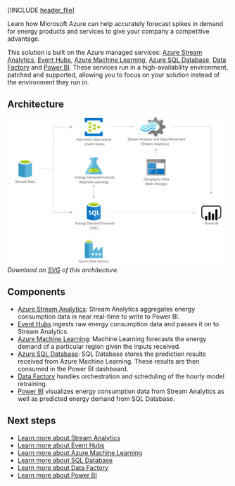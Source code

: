 


[!INCLUDE [header_file](../../../includes/sol-idea-header.md)]

Learn how Microsoft Azure can help accurately forecast spikes in demand for energy products and services to give your company a competitive advantage.

This solution is built on the Azure managed services: [Azure Stream Analytics](https://azure.microsoft.com/services/stream-analytics), [Event Hubs](https://azure.microsoft.com/services/event-hubs), [Azure Machine Learning](https://azure.microsoft.com/services/machine-learning), [Azure SQL Database](https://azure.microsoft.com/services/sql-database), [Data Factory](https://azure.microsoft.com/services/data-factory) and [Power BI](https://powerbi.microsoft.com). These services run in a high-availability environment, patched and supported, allowing you to focus on your solution instead of the environment they run in.

## Architecture

![Architecture Diagram](../media/forecast-energy-power-demand.png)
*Download an [SVG](../media/forecast-energy-power-demand.svg) of this architecture.*

## Components

* [Azure Stream Analytics](https://azure.microsoft.com/services/stream-analytics): Stream Analytics aggregates energy consumption data in near real-time to write to Power BI.
* [Event Hubs](https://azure.microsoft.com/services/event-hubs) ingests raw energy consumption data and passes it on to Stream Analytics.
* [Azure Machine Learning](https://azure.microsoft.com/services/machine-learning): Machine Learning forecasts the energy demand of a particular region given the inputs received.
* [Azure SQL Database](https://azure.microsoft.com/services/sql-database): SQL Database stores the prediction results received from Azure Machine Learning. These results are then consumed in the Power BI dashboard.
* [Data Factory](https://azure.microsoft.com/services/data-factory) handles orchestration and scheduling of the hourly model retraining.
* [Power BI](https://powerbi.microsoft.com) visualizes energy consumption data from Stream Analytics as well as predicted energy demand from SQL Database.

## Next steps

* [Learn more about Stream Analytics](/azure/stream-analytics/stream-analytics-introduction)
* [Learn more about Event Hubs](/azure/event-hubs/event-hubs-what-is-event-hubs)
* [Learn more about Azure Machine Learning](/azure/machine-learning/overview-what-is-azure-ml)
* [Learn more about SQL Database](/azure/sql-database)
* [Learn more about Data Factory](/azure/data-factory/data-factory-introduction)
* [Learn more about Power BI](https://powerbi.microsoft.com/documentation/powerbi-landing-page)